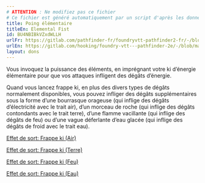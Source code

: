 ```yaml
---
# ATTENTION : Ne modifiez pas ce fichier
# Ce fichier est généré automatiquement par un script d'après les données du module Foundry VTT officiel et de sa traduction
title: Poing élémentaire
titleEn: Elemental Fist
id: BU4NBIBkVZxdWLLH
urlFr: https://gitlab.com/pathfinder-fr/foundryvtt-pathfinder2-fr/-/blob/master/data/feats/BU4NBIBkVZxdWLLH.htm
urlEn: https://gitlab.com/hooking/foundry-vtt---pathfinder-2e/-/blob/master/packs/data/feats.db/elemental-fist.json
layout: dons
---
```

Vous invoquez la puissance des éléments, en imprégnant votre ki d’énergie élémentaire pour que vos attaques infligent des dégâts d’énergie.

Quand vous lancez frappe ki, en plus des divers types de dégâts normalement disponibles, vous pouvez infliger des dégâts supplémentaires sous la forme d’une bourrasque orageuse (qui inflige des dégâts d’électricité avec le trait air), d’un morceau de roche (qui inflige des dégâts contondants avec le trait terre), d’une flamme vacillante (qui inflige des dégâts de feu) ou d’une vague déferlante d’eau glacée (qui inflige des dégâts de froid avec le trait eau).

[Effet de sort: Frappe ki (Air)](../effet-sorts/.html)

[Effet de sort: Frappe ki (Terre)](../effet-sorts/.html)

[Effet de sort: Frappe ki (Feu)](../effet-sorts/.html)

[Effet de sort: Frappe ki (Eau)](../effet-sorts/.html)
